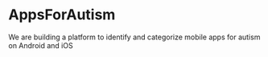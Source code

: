 # AppsForAutism
We are building a platform to identify and categorize mobile apps for autism on Android and iOS
